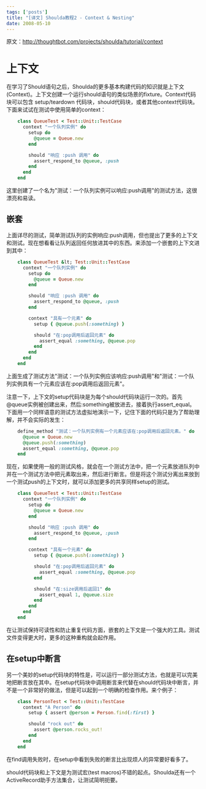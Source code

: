 ```yaml
---
tags: ['posts']
title: "[译文] Shoulda教程2 - Context & Nesting"
date: 2008-05-10
---
```

原文：http://thoughtbot.com/projects/shoulda/tutorial/context

# 上下文

在学习了Should语句之后，Shoulda的更多基本构建代码的知识就是上下文(Context)。上下文创建一个运行should语句的类似场景的fixture。Context代码块可以包含 setup/teardown 代码块，should代码块，或者其他context代码块。下面来试试在测试中使用简单的context：

```ruby
    class QueueTest < Test::Unit::TestCase
      context "一个队列实例" do
        setup do
          @queue = Queue.new
        end

        should "响应 :push 调用" do
          assert_respond_to @queue, :push
        end
      end
    end
```

这里创建了一个名为"测试：一个队列实例可以响应:push调用"的测试方法，这很漂亮和易读。

## 嵌套

上面详尽的测试，简单测试队列的实例响应:push调用，但也提出了更多的上下文和测试。现在想看看让队列返回任何放进其中的东西。来添加一个嵌套的上下文进到其中：

```ruby
    class QueueTest &lt; Test::Unit::TestCase
      context "一个队列实例" do
        setup do
          @queue = Queue.new
        end

        should "响应 :push 调用" do
          assert_respond_to @queue, :push
        end

        context "具有一个元素" do
          setup { @queue.push(:something) }

          should "在:pop调用后返回元素" do
            assert_equal :something, @queue.pop
          end
        end
      end
    end
```

上面生成了测试方法"测试：一个队列实例应该响应:push调用"和"测试：一个队列实例具有一个元素应该在:pop调用后返回元素"。

注意一下，上下文的setup代码块是为每个should代码块运行一次的。首先@queue实例被创建出来，然后:something被放进去，接着执行assert_equal。下面用一个同样语意的测试方法虚拟地演示一下，记住下面的代码只是为了帮助理解，并不会实际的发生：

```ruby
    define_method "测试：一个队列实例有一个元素应该在:pop调用后返回元素。" do
      @queue = Queue.new
      @queue.push(:something)
      assert_equal :something, @queue.pop
    end
```

现在，如果使用一般的测试风格，就会在一个测试方法中，把一个元素放进队列中并在一个测试方法中把元素取出来，然后进行断言。但是将这个测试分离出来放到一个测试push的上下文时，就可以添加更多的共享同样setup的测试。

```ruby
    class QueueTest < Test::Unit::TestCase
      context "一个队列实例" do
        setup do
          @queue = Queue.new
        end

        should "响应 :push 调用" do
          assert_respond_to @queue, :push
        end

        context "具有一个元素" do
          setup { @queue.push(:something) }

          should "在:pop调用后返回元素" do
            assert_equal :something, @queue.pop
          end

          should "在:size调用后返回1" do
            assert_equal 1, @queue.size
          end
        end
      end
    end
```

在让测试保持可读性和防止重复代码方面，嵌套的上下文是一个强大的工具。测试文件变得更大时，更多的这种重构就会起作用。

## 在setup中断言

另一个美妙的setup代码块的特性是，可以运行一部分测试方法，也就是可以完美地把断言放在其中。在setup代码块中调用断言来代替在should代码块中断言，并不是一个非常好的做法，但是可以起到一个明确的检查作用。来个例子：

```ruby
    class PersonTest < Test::Unit::TestCase
      context "A Person" do
        setup { assert @person = Person.find(:first) }

        should "rock out" do
          assert @person.rocks_out!
        end
      end
    end
```

在find调用失败时，在setup中看到失败的断言比出现烦人的异常要好看多了。

should代码块和上下文是为测试宏(test macros)不错的起点。Shoulda还有一个ActiveRecord助手方法集合，让测试简明扼要。
